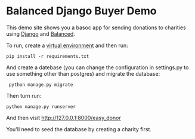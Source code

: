 # Balanced Django Buyer Demo

This demo site shows you a basoc app for sending donations to charities using [Django](https://docs.djangoproject.com) and [Balanced](https://www.balancedpayments.com).

To run, create a [virtual environment](http://www.doughellmann.com/articles/pythonmagazine/completely-different/2008-05-virtualenvwrapper/index.html) and then run:

    pip install -r requirements.txt

And create a datebase (you can change the configuration in settings.py to use something other than postgres) and migrate the database:

     python manage.py migrate

Then turn run:

    python manage.py runserver


And then visit http://127.0.0.1:8000/easy_donor

You'll need to seed the database by creating a charity first. 
